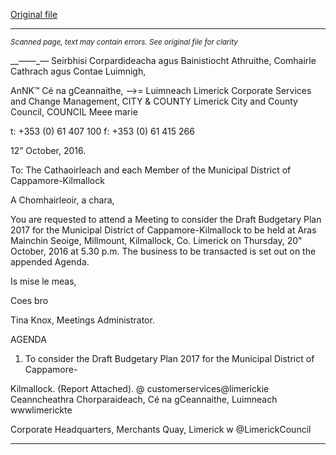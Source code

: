 [Original file](https://beta.limerick.ie/sites/default/files/media/documents/2017-04/agenda_draft_budgetary_plan_meeting_20th_october_2016.pdf)

---
*<small>Scanned page, text may contain errors. See original file for clarity</small>*  

__——_— Seirbhisi Corpardideacha agus Bainistiocht Athruithe,
Comhairle Cathrach agus Contae Luimnigh,

AnNK™ Cé na gCeannaithe,
——>= Luimneach
Limerick Corporate Services and Change Management,
CITY & COUNTY Limerick City and County Council,
COUNCIL Meee marie

t: +353 (0) 61 407 100
f: +353 (0) 61 415 266

12” October, 2016.

To: The Cathaoirleach and each Member of the Municipal District of Cappamore-Kilmallock

A Chomhairleoir, a chara,

You are requested to attend a Meeting to consider the Draft Budgetary Plan 2017 for the
Municipal District of Cappamore-Kilmallock to be held at Aras Mainchin Seoige, Millmount,
Kilmallock, Co. Limerick on Thursday, 20" October, 2016 at 5.30 p.m. The business to be
transacted is set out on the appended Agenda.

Is mise le meas,

Coes bro

Tina Knox,
Meetings Administrator.

AGENDA

1. To consider the Draft Budgetary Plan 2017 for the Municipal District of Cappamore-

Kilmallock.
(Report Attached).
@ customerservices@limerickie
Ceanncheathra Chorparaideach, Cé na gCeannaithe, Luimneach  wwwlimerickte

Corporate Headquarters, Merchants Quay, Limerick w @LimerickCouncil


---
